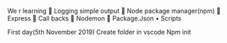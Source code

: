 We r learning
	Logging simple output
	Node package manager(npm)
	Express
	Call backs
	Nodemon
	Package.Json
•	Scripts


First day(5th  November 2019)
Create folder in vscode
Npm init
